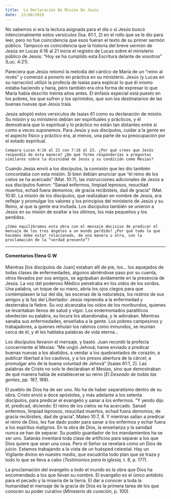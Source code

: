 ```yaml
---
title:  La Declaración De Misión De Jesús
date:  12/08/2019
---
```


No sabemos si era la lectura asignada para el día o si Jesús buscó intencionalmente estos versículos (Isa. 61:1, 2) en el rollo que se le dio para leer, pero no fue coincidencia que esos fueran el texto de su primer sermón público. Tampoco es coincidencia que la historia del breve sermón de Jesús en Lucas 4:16 al 21 inicie el registro de Lucas sobre el ministerio público de Jesús: “Hoy se ha cumplido esta Escritura delante de vosotros” (Luc. 4:21).

Pareciera que Jesús retomó la melodía del cántico de María de un “reino al revés” y comenzó a ponerlo en práctica en su ministerio. Jesús (y Lucas en su narración) utilizó la profecía de Isaías para explicar lo que él mismo estaba haciendo y haría, pero también era otra forma de expresar lo que María había descrito treinta años antes. El énfasis especial está puesto en los pobres, los que sufren y los oprimidos, que son los destinatarios de las buenas nuevas que Jesús traía.

Jesús adoptó estos versículos de Isaías 61 como su declaración de misión. Su misión y su ministerio debían ser espirituales y prácticos, y él demostraría que lo espiritual y lo práctico no están tan distantes entre sí como a veces suponemos. Para Jesús y sus discípulos, cuidar a la gente en el aspecto físico y práctico era, al menos, una parte de su preocupación por el estado espiritual.

`Compara Lucas 4:16 al 21 con 7:18 al 23. ¿Por qué crees que Jesús respondió de esta manera? ¿De qué forma responderías a preguntas similares sobre la divinidad de Jesús y su condición como Mesías?`

Cuando Jesús envió a los discípulos, la comisión que les dio también concordaba con esta misión. Si bien debían anunciar que “el reino de los cielos se ha acercado” (Mat. 10:7), las instrucciones adicionales de Jesús a sus discípulos fueron: “Sanad enfermos, limpiad leprosos, resucitad muertos, echad fuera demonios; de gracia recibisteis, dad de gracia” (Mat. 10:8). La misión de los discípulos, que realizaban en nombre de Jesús, era reflejar y promulgar los valores y los principios del ministerio de Jesús y su Reino, al que la gente era invitada. Los discípulos también se unieron a Jesús en su misión de exaltar a los últimos, los más pequeños y los perdidos.

`¿Cómo equilibramos esta obra con el mensaje decisivo de predicar el mensaje de los tres ángeles a un mundo perdido? ¿Por qué todo lo que hacemos debe estar relacionado, de una manera u otra, con la proclamación de la “verdad presente”?`

---

#### Comentarios Elena G.W

Mientras [los discípulos de Juan] estaban allí de pie, los… los aquejados de todas clases de enfermedades, algunos abriéndose paso por su cuenta, otros llevados por sus amigos, se agolpaban ávidamente en la presencia de Jesús. La voz del poderoso Médico penetraba en los oídos de los sordos. Una palabra, un toque de su mano, abría los ojos ciegos para que contemplasen la luz del día, las escenas de la naturaleza, los rostros de sus amigos y la faz del Libertador. Jesús reprendía a la enfermedad y desterraba la fiebre. Su voz alcanzaba los oídos de los moribundos, quienes se levantaban llenos de salud y vigor. Los endemoniados paralíticos obedecían su palabra, su locura los abandonaba, y le adoraban. Mientras sanaba sus enfermedades, enseñaba a la gente. Los pobres campesinos y trabajadores, a quienes rehuían los rabinos como inmundos, se reunían cerca de él, y él les hablaba palabras de vida eterna…

Los discípulos llevaron el mensaje, y bastó. Juan recordó la profecía concerniente al Mesías: “Me ungió Jehová; hame enviado a predicar buenas nuevas a los abatidos, a vendar a los quebrantados de corazón, a publicar libertad a los cautivos, y a los presos abertura de la cárcel; a promulgar año de la buena voluntad de Jehová” [Isaías 61:1, 2]. Las palabras de Cristo no solo le declaraban el Mesías, sino que demostraban de qué manera había de establecerse su reino (_El Deseado de todas las gentes_, pp. 187, 188).

El pueblo de Dios ha de ser uno. No ha de haber separatismo dentro de su obra. Cristo envió a doce apóstoles, y más adelante a los setenta discípulos, para predicar el evangelio y sanar a los enfermos. “Y yendo dijo él, predicad, diciendo: El reino de los cielos se ha acercado. Sanad enfermos, limpiad leprosos, resucitad muertos, echad fuera demonios; de gracia recibisteis, dad de gracia”. Mateo 10:7, 8. Y mientras salían a predicar el reino de Dios, les fue dado poder para sanar a los enfermos y echar fuera a los espíritus malignos. En la obra de Dios, la enseñanza y la sanidad nunca se han de separar. Su pueblo guardador de los mandamientos ha se ser uno. Satanás inventará toda clase de artificios para separar a los que Dios quiere que sean una cosa. Pero el Señor se revelará como un Dios de juicio. Estamos trabajando a la vista de un huésped celestial. Hay un Vigilante divino en nuestro medio, que escudriña todo plan que se traza y todo lo que se lleva a cabo (_Testimonios para la iglesia,_ t. 8, p. 177).

La proclamación del evangelio a todo el mundo es la obra que Dios ha encomendado a los que llevan su nombre. El evangelio es el único antídoto para el pecado y la miseria de la tierra. El dar a conocer a toda la humanidad el mensaje de la gracia de Dios es la primera tarea de los que conocen su poder curativo (_Ministerio de curación_, p. 100).